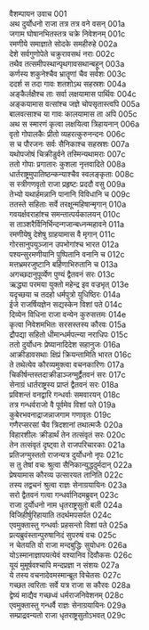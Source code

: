 वैशम्पायन उवाच	001  
अथ दुर्योधनो राजा तत्र तत्र वने वसन्	001a  
जगाम घोषानभितस्तत्र चक्रे निवेशनम्	001c  
रमणीये समाज्ञाते सोदके समहीरुहे	002a  
देशे सर्वगुणोपेते चक्रुरावसथं नराः	002c  
तथैव तत्समीपस्थान्पृथगावसथान्बहून्	003a  
कर्णस्य शकुनेश्चैव भ्रातॄणां चैव सर्वशः	003c  
ददर्श स तदा गावः शतशोऽथ सहस्रशः	004a  
अङ्कैर्लक्षैश्च ताः सर्वा लक्षयामास पार्थिवः	004c  
अङ्कयामास वत्सांश्च जज्ञे चोपसृतास्त्वपि	005a  
बालवत्साश्च या गावः कालयामास ता अपि	005c  
अथ स स्मारणं कृत्वा लक्षयित्वा त्रिहायनान्	006a  
वृतो गोपालकैः प्रीतो व्यहरत्कुरुनन्दनः	006c  
स च पौरजनः सर्वः सैनिकाश्च सहस्रशः	007a  
यथोपजोषं चिक्रीडुर्वने तस्मिन्यथामराः	007c  
ततो गोपाः प्रगातारः कुशला नृत्तवादिते	008a  
धार्तराष्ट्रमुपातिष्ठन्कन्याश्चैव स्वलङ्कृताः	008c  
स स्त्रीगणवृतो राजा प्रहृष्टः प्रददौ वसु	009a  
तेभ्यो यथार्हमन्नानि पानानि विविधानि च	009c  
ततस्ते सहिताः सर्वे तरक्षून्महिषान्मृगान्	010a  
गवयर्क्षवराहांश्च समन्तात्पर्यकालयन्	010c  
स ताञ्शरैर्विनिर्भिन्दन्गजान्बध्नन्महावने	011a  
रमणीयेषु देशेषु ग्राहयामास वै मृगान्	011c  
गोरसानुपयुञ्जान उपभोगांश्च भारत	012a  
पश्यन्सुरमणीयानि पुष्पितानि वनानि च	012c  
मत्तभ्रमरजुष्टानि बर्हिणाभिरुतानि च	013a  
अगच्छदानुपूर्व्येण पुण्यं द्वैतवनं सरः	013c  
ऋद्ध्या परमया युक्तो महेन्द्र इव वज्रभृत्	013e  
यदृच्छया च तदहो धर्मपुत्रो युधिष्ठिरः	014a  
ईजे राजर्षियज्ञेन सद्यस्केन विशां पते	014c  
दिव्येन विधिना राजा वन्येन कुरुसत्तमः	014e  
कृत्वा निवेशमभितः सरसस्तस्य कौरवः	015a  
द्रौपद्या सहितो धीमान्धर्मपत्न्या नराधिपः	015c  
ततो दुर्योधनः प्रेष्यानादिदेश सहानुजः	016a  
आक्रीडावसथाः क्षिप्रं क्रियन्तामिति भारत	016c  
ते तथेत्येव कौरव्यमुक्त्वा वचनकारिणः	017a  
चिकीर्षन्तस्तदाक्रीडाञ्जग्मुर्द्वैतवनं सरः	017c  
सेनाग्रं धार्तराष्ट्रस्य प्राप्तं द्वैतवनं सरः	018a  
प्रविशन्तं वनद्वारि गन्धर्वाः समवारयन्	018c  
तत्र गन्धर्वराजो वै पूर्वमेव विशां पते	019a  
कुबेरभवनाद्राजन्नाजगाम गणावृतः	019c  
गणैरप्सरसां चैव त्रिदशानां तथात्मजैः	020a  
विहारशीलः क्रीडार्थं तेन तत्संवृतं सरः	020c  
तेन तत्संवृतं दृष्ट्वा ते राजपरिचारकाः	021a  
प्रतिजग्मुस्ततो राजन्यत्र दुर्योधनो नृपः	021c  
स तु तेषां वचः श्रुत्वा सैनिकान्युद्धदुर्मदान्	022a  
प्रेषयामास कौरव्य उत्सारयत तानिति	022c  
तस्य तद्वचनं श्रुत्वा राज्ञः सेनाग्रयायिनः	023a  
सरो द्वैतवनं गत्वा गन्धर्वानिदमब्रुवन्	023c  
राजा दुर्योधनो नाम धृतराष्ट्रसुतो बली	024a  
विजिहीर्षुरिहायाति तदर्थमपसर्पत	024c  
एवमुक्तास्तु गन्धर्वाः प्रहसन्तो विशां पते	025a  
प्रत्यब्रुवंस्तान्पुरुषानिदं सुपरुषं वचः	025c  
न चेतयति वो राजा मन्दबुद्धिः सुयोधनः	026a  
योऽस्मानाज्ञापयत्येवं वश्यानिव दिवौकसः	026c  
यूयं मुमूर्षवश्चापि मन्दप्रज्ञा न संशयः	027a  
ये तस्य वचनादेवमस्मान्ब्रूत विचेतसः	027c  
गच्छत त्वरिताः सर्वे यत्र राजा स कौरवः	028a  
द्वेष्यं माद्यैव गच्छध्वं धर्मराजनिवेशनम्	028c  
एवमुक्तास्तु गन्धर्वै राज्ञः सेनाग्रयायिनः	029a  
सम्प्राद्रवन्यतो राजा धृतराष्ट्रसुतोऽभवत्	029c  
